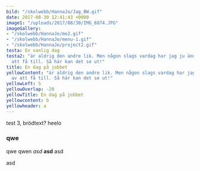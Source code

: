 ```yaml
---
bild: "/skolwebb/HannaJo/Jag_BW.gif"
date: 2017-08-30 12:41:43 +0000
image1: "/uploads/2017/08/30/IMG_6874.JPG"
imageGallery:
- "/skolwebb/HannaJo/me2.gif"
- "/skolwebb/HannaJo/menu-1.gif"
- "/skolwebb/HannaJo/project2.gif"
testa: En vanlig dag
testa2: "är aldrig den andre lik. Men någon slags vardag har jag ju ändå klarat av
  att få till. Så här kan det se ut!"
title: En dag på jobbet
yellowContent: "är aldrig den andre lik. Men någon slags vardag har jag ju ändå klarat
  av att få till. Så här kan det se ut!"
yellowLeft: 5
yellowOverlap: -20
yellowTitle: En dag på jobbet
yellowcontent: b
yellowheader: a
---
```

test 3, brödtext? heelo 

### qwe

qwe qwen *asd* **asd** asd

asd